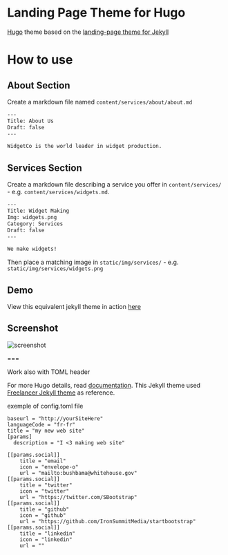 # Landing Page Theme for Hugo

[Hugo](http://gohugo.io) theme based on the
[landing-page theme for Jekyll](https://github.com/swcool/landing-page-theme)

# How to use

## About Section

Create a markdown file named `content/services/about/about.md`

```txt
---
Title: About Us
Draft: false
---

WidgetCo is the world leader in widget production.
```

## Services Section

Create a markdown file describing a service you offer in `content/services/` - e.g. `content/services/widgets.md`.

```txt
---
Title: Widget Making
Img: widgets.png
Category: Services
Draft: false
---

We make widgets!
```

Then place a matching image in `static/img/services/` - e.g. `static/img/services/widgets.png`


## Demo
View this equivalent jekyll theme in action [here](https://swcool.github.io/landing-page-theme)

## Screenshot
![screenshot](https://raw.githubusercontent.com/swcool/landing-page-theme/master/img/screenshot.png)

===

Work also with TOML header

For more Hugo details, read [documentation](http://jekyllrb.com/).
This Jekyll theme used [Freelancer Jekyll theme](https://github.com/jeromelachaud/freelancer-theme/) as reference.


exemple of config.toml file
```
baseurl = "http://yourSiteHere"
languageCode = "fr-fr"
title = "my new web site"
[params]
  description = "I <3 making web site"

[[params.social]]
    title = "email"
    icon = "envelope-o"
    url = "mailto:bushbama@whitehouse.gov"
[[params.social]]
    title = "twitter"
    icon = "twitter"
    url = "https://twitter.com/SBootstrap"
[[params.social]]
    title = "github"
    icon = "github"
    url = "https://github.com/IronSummitMedia/startbootstrap"
[[params.social]]
    title = "linkedin"
    icon = "linkedin"
    url = ""
```
